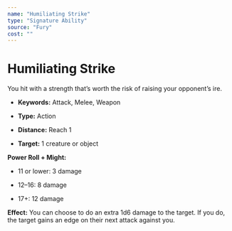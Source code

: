 ```yaml
---
name: "Humiliating Strike"
type: "Signature Ability"
source: "Fury"
cost: ""
---
```


# Humiliating Strike

You hit with a strength that’s worth the risk of raising your opponent’s ire.


- **Keywords:** Attack, Melee, Weapon

- **Type:** Action

- **Distance:** Reach 1

- **Target:** 1 creature or object

**Power Roll + Might:**


- 11 or lower: 3 damage

- 12–16: 8 damage

- 17+: 12 damage

**Effect:** You can choose to do an extra 1d6 damage to the target. If you do, the target gains an edge on their next attack against you.
